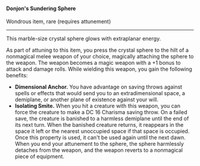 #### Donjon's Sundering Sphere

Wondrous item, rare (requires attunement)

---

This marble-size crystal sphere glows with extraplanar energy.

As part of attuning to this item, you press the crystal sphere to the hilt of a nonmagical melee weapon of your choice, magically attaching the sphere to the weapon. The weapon becomes a magic weapon with a +1 bonus to attack and damage rolls. While wielding this weapon, you gain the following benefits:

- **Dimensional Anchor.** You have advantage on saving throws against spells or effects that would send you to an extradimensional space, a demiplane, or another plane of existence against your will.
- **Isolating Smite.** When you hit a creature with this weapon, you can force the creature to make a DC 16 Charisma saving throw. On a failed save, the creature is banished to a harmless demiplane until the end of its next turn. When the banished creature returns, it reappears in the space it left or the nearest unoccupied space if that space is occupied. Once this property is used, it can't be used again until the next dawn.
  When you end your attunement to the sphere, the sphere harmlessly detaches from the weapon, and the weapon reverts to a nonmagical piece of equipment.